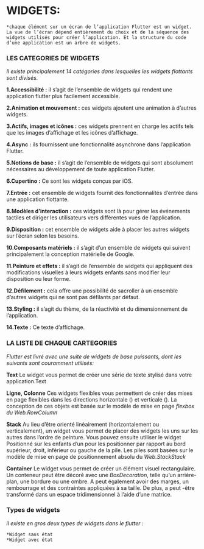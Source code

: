 # WIDGETS:

    *chaque élément sur un écran de l’application Flutter est un widget. La vue de l’écran dépend entièrement du choix et de la séquence des widgets utilisés pour créer l’application. Et la structure du code d’une application est un arbre de widgets. 

  ### LES CATEGORIES DE WIDGETS

   _Il existe principalement 14 catégories dans lesquelles les widgets flottants sont divisés._

   **1.Accessibilité :** il s’agit de l’ensemble de widgets qui rendent une application flutter plus facilement accessible.

   **2.Animation et mouvement :** ces widgets ajoutent une animation à d’autres widgets.

   **3.Actifs, images et icônes :** ces widgets prennent en charge les actifs tels que les images d’affichage et les icônes d’affichage.

   **4.Async :** ils fournissent une fonctionnalité asynchrone dans l’application Flutter.

   **5.Notions de base :** il s’agit de l’ensemble de widgets qui sont absolument nécessaires au développement de toute application Flutter.

   **6.Cupertino :** Ce sont les widgets conçus par iOS.

   **7.Entrée :** cet ensemble de widgets fournit des fonctionnalités d’entrée dans une application flottante.

   **8.Modèles d’interaction :** ces widgets sont là pour gérer les événements tactiles et diriger les utilisateurs vers différentes vues de l’application.

   **9.Disposition :** cet ensemble de widgets aide à placer les autres widgets sur l’écran selon les besoins.

   **10.Composants matériels :** il s’agit d’un ensemble de widgets qui suivent principalement la conception matérielle de Google.

   **11.Peinture et effets :** il s’agit de l’ensemble de widgets qui appliquent des modifications visuelles à leurs widgets enfants sans modifier leur disposition ou leur forme.

   **12.Défilement :** cela offre une possibilité de sacroller à un ensemble d’autres widgets qui ne sont pas défilants par défaut.

   **13.Styling :** il s’agit du thème, de la réactivité et du dimensionnement de l’application.

   **14.Texte :** Ce texte d’affichage.


  ### LA LISTE DE CHAQUE CARTEGORIES

   _Flutter est livré avec une suite de widgets de base puissants, dont les suivants sont couramment utilisés:_

   **Text**
        Le widget vous permet de créer une série de texte stylisé dans votre application.Text

   **Ligne, Colonne**
        Ces widgets flexibles vous permettent de créer des mises en page flexibles dans les directions horizontale () et verticale (). La conception de ces objets est basée sur le modèle de mise en page _flexbox du Web.RowColumn_



   **Stack**
        Au lieu d’être orienté linéairement (horizontalement ou verticalement), un widget vous permet de placer des widgets les uns sur les autres dans l’ordre de peinture. Vous pouvez ensuite utiliser le widget Positionné sur les enfants d’un pour les positionner par rapport au bord supérieur, droit, inférieur ou gauche de la pile. Les piles sont basées sur le modèle de mise en page de positionnement absolu du _Web.StackStack_



   **Container**
        Le widget vous permet de créer un élément visuel rectangulaire. Un conteneur peut être décoré avec une _BoxDecoration_, telle qu’un arrière-plan, une bordure ou une ombre. A peut également avoir des marges, un rembourrage et des contraintes appliquées à sa taille. De plus, a peut -être transformé dans un espace tridimensionnel à l’aide d’une matrice. 



  ### Types de widgets 
   _il existe en gros deux types de widgets dans le flutter :_ 

    *Widget sans état
    *Widget avec état
